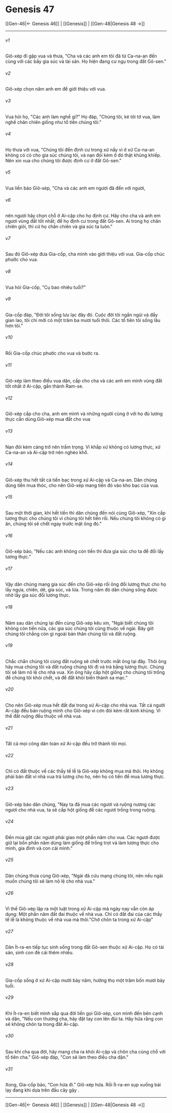# Genesis 47

[[Gen-46|← Genesis 46]] | [[Genesis]] | [[Gen-48|Genesis 48 →]]
***



###### v1 
Giô-xép đi gặp vua và thưa, "Cha và các anh em tôi đã từ Ca-na-an đến cùng với các bầy gia súc và tài sản. Họ hiện đang cư ngụ trong đất Gô-sen." 

###### v2 
Giô-xép chọn năm anh em để giới thiệu với vua. 

###### v3 
Vua hỏi họ, "Các anh làm nghề gì?" Họ đáp, "Chúng tôi, kẻ tôi tớ vua, làm nghề chăn chiên giống như tổ tiên chúng tôi." 

###### v4 
Họ thưa với vua, "Chúng tôi đến định cư trong xứ nầy vì ở xứ Ca-na-an không có cỏ cho gia súc chúng tôi, và nạn đói kém ở đó thật khủng khiếp. Nên xin vua cho chúng tôi được định cư ở đất Gô-sen." 

###### v5 
Vua liền bảo Giô-xép, "Cha và các anh em ngươi đã đến với ngươi, 

###### v6 
nên ngươi hãy chọn chỗ ở Ai-cập cho họ định cư. Hãy cho cha và anh em ngươi vùng đất tốt nhất; để họ định cư trong đất Gô-sen. Ai trong họ chăn chiên giỏi, thì cử họ chăn chiên và gia súc ta luôn." 

###### v7 
Sau đó Giô-xép đưa Gia-cốp, cha mình vào giới thiệu với vua. Gia-cốp chúc phước cho vua. 

###### v8 
Vua hỏi Gia-cốp, "Cụ bao nhiêu tuổi?" 

###### v9 
Gia-cốp đáp, "Đời tôi sống lưu lạc đây đó. Cuộc đời tôi ngắn ngủi và đầy gian lao, tôi chỉ mới có một trăm ba mươi tuổi thôi. Các tổ tiên tôi sống lâu hơn tôi." 

###### v10 
Rồi Gia-cốp chúc phước cho vua và bước ra. 

###### v11 
Giô-xép làm theo điều vua dặn, cấp cho cha và các anh em mình vùng đất tốt nhất ở Ai-cập, gần thành Ram-se. 

###### v12 
Giô-xép cấp cho cha, anh em mình và những người cùng ở với họ đủ lương thực cần dùng.Giô-xép mua đất cho vua 

###### v13 
Nạn đói kém càng trở nên trầm trọng. Vì khắp xứ không có lương thực, xứ Ca-na-an và Ai-cập trở nên nghèo khổ. 

###### v14 
Giô-xép thu hết tất cả tiền bạc trong xứ Ai-cập và Ca-na-an. Dân chúng dùng tiền mua thóc, cho nên Giô-xép mang tiền đó vào kho bạc của vua. 

###### v15 
Sau một thời gian, khi hết tiền thì dân chúng đến nói cùng Giô-xép, "Xin cấp lương thực cho chúng tôi vì chúng tôi hết tiền rồi. Nếu chúng tôi không có gì ăn, chúng tôi sẽ chết ngay trước mặt ông đó." 

###### v16 
Giô-xép bảo, "Nếu các anh không còn tiền thì đưa gia súc cho ta để đổi lấy lương thực." 

###### v17 
Vậy dân chúng mang gia súc đến cho Giô-xép rồi ông đổi lương thực cho họ lấy ngựa, chiên, dê, gia súc, và lừa. Trong năm đó dân chúng sống được nhờ lấy gia súc đổi lương thực. 

###### v18 
Năm sau dân chúng lại đến cùng Giô-xép kêu xin, "Ngài biết chúng tôi không còn tiền nữa, các gia súc chúng tôi cũng thuộc về ngài. Bây giờ chúng tôi chẳng còn gì ngoài bản thân chúng tôi và đất ruộng. 

###### v19 
Chắc chắn chúng tôi cùng đất ruộng sẽ chết trước mắt ông tại đây. Thôi ông hãy mua chúng tôi và đất ruộng chúng tôi đi và trả bằng lương thực. Chúng tôi sẽ làm nô lệ cho nhà vua. Xin ông hãy cấp hột giống cho chúng tôi trồng để chúng tôi khỏi chết, và để đất khỏi biến thành sa mạc." 

###### v20 
Cho nên Giô-xép mua hết đất đai trong xứ Ai-cập cho nhà vua. Tất cả người Ai-cập đều bán ruộng mình cho Giô-xép vì cơn đói kém rất kinh khủng. Vì thế đất ruộng đều thuộc về nhà vua. 

###### v21 
Tất cả mọi công dân toàn xứ Ai-cập đều trở thành tôi mọi. 

###### v22 
Chỉ có đất thuộc về các thầy tế lễ là Giô-xép không mua mà thôi. Họ không phải bán đất vì nhà vua trả lương cho họ, nên họ có tiền để mua lương thực. 

###### v23 
Giô-xép bảo dân chúng, "Nay ta đã mua các ngươi và ruộng nương các ngươi cho nhà vua, ta sẽ cấp hột giống để các ngươi trồng trong ruộng. 

###### v24 
Đến mùa gặt các ngươi phải giao một phần năm cho vua. Các ngươi được giữ lại bốn phần năm dùng làm giống để trồng trọt và làm lương thực cho mình, gia đình và con cái mình." 

###### v25 
Dân chúng thưa cùng Giô-xép, "Ngài đã cứu mạng chúng tôi, nên nếu ngài muốn chúng tôi sẽ làm nô lệ cho nhà vua." 

###### v26 
Vì thế Giô-xép lập ra một luật trong xứ Ai-cập mà ngày nay vẫn còn áp dụng: Một phần năm đất đai thuộc về nhà vua. Chỉ có đất đai của các thầy tế lễ là không thuộc về nhà vua mà thôi."Chớ chôn ta trong xứ Ai-cập" 

###### v27 
Dân Ít-ra-en tiếp tục sinh sống trong đất Gô-sen thuộc xứ Ai-cập. Họ có tài sản, sinh con đẻ cái thêm nhiều. 

###### v28 
Gia-cốp sống ở xứ Ai-cập mười bảy năm, hưởng thọ một trăm bốn mươi bảy tuổi. 

###### v29 
Khi Ít-ra-en biết mình sắp qua đời liền gọi Giô-xép, con mình đến bên cạnh và dặn, "Nếu con thương cha, hãy đặt tay con lên đùi ta. Hãy hứa rằng con sẽ không chôn ta trong đất Ai-cập. 

###### v30 
Sau khi cha qua đời, hãy mang cha ra khỏi Ai-cập và chôn cha cùng chỗ với tổ tiên cha." Giô-xép đáp, "Con sẽ làm theo điều cha dặn." 

###### v31 
Xong, Gia-cốp bảo, "Con hứa đi." Giô-xép hứa. Rồi Ít-ra-en sụp xuống bái lạy đang khi dựa trên đầu cây gậy .

***
[[Gen-46|← Genesis 46]] | [[Genesis]] | [[Gen-48|Genesis 48 →]]
